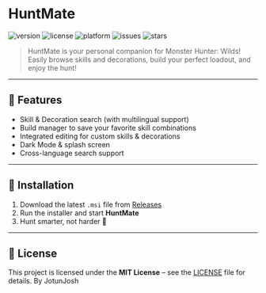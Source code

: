 # HuntMate

![version](https://img.shields.io/badge/version-2.4.1-blue.svg)
![license](https://img.shields.io/badge/license-MIT-green.svg)
![platform](https://img.shields.io/badge/platform-Electron-informational)
![issues](https://img.shields.io/github/issues/JotunJosh/huntmate)
![stars](https://img.shields.io/github/stars/JotunJosh/huntmate?style=social)

> HuntMate is your personal companion for Monster Hunter: Wilds!  
> Easily browse skills and decorations, build your perfect loadout, and enjoy the hunt!

---

## 🚀 Features

- Skill & Decoration search (with multilingual support)
- Build manager to save your favorite skill combinations
- Integrated editing for custom skills & decorations
- Dark Mode & splash screen
- Cross-language search support

---

## 🧰 Installation

1. Download the latest `.msi` file from [Releases](https://github.com/JotunJosh/huntmate/releases)
2. Run the installer and start **HuntMate**
3. Hunt smarter, not harder 🎯

---

## 📄 License

This project is licensed under the **MIT License** – see the [LICENSE](LICENSE) file for details.
By JotunJosh

